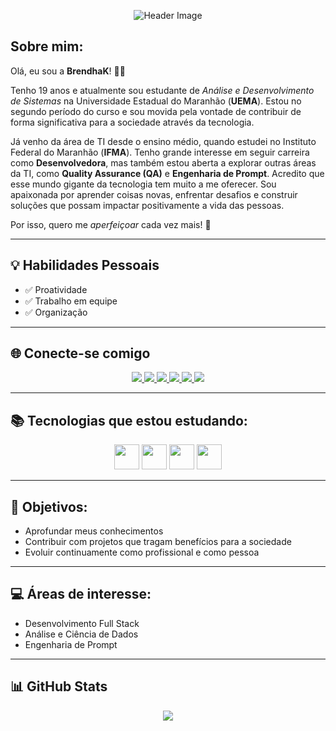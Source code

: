 <p align="center">
  <img src="https://github.com/Brendhak/Banner-Brendha/raw/main/banner_outra_opcao.png" alt="Header Image" />
</p>

## Sobre mim:
Olá, eu sou a **BrendhaK**! 👩‍💻

Tenho 19 anos e atualmente sou estudante de *Análise e Desenvolvimento de Sistemas* na Universidade Estadual do Maranhão (**UEMA**). Estou no segundo período do curso e sou movida pela vontade de contribuir de forma significativa para a sociedade através da tecnologia.

Já venho da área de TI desde o ensino médio, quando estudei no Instituto Federal do Maranhão (**IFMA**). Tenho grande interesse em seguir carreira como **Desenvolvedora**, mas também estou aberta a explorar outras áreas da TI, como **Quality Assurance (QA)** e **Engenharia de Prompt**. Acredito que esse mundo gigante da tecnologia tem muito a me oferecer. Sou apaixonada por aprender coisas novas, enfrentar desafios e construir soluções que possam impactar positivamente a vida das pessoas.

Por isso, quero me *aperfeiçoar* cada vez mais! 🚀

---

## 💡 Habilidades Pessoais

- ✅ Proatividade  
- ✅ Trabalho em equipe  
- ✅ Organização  

---

## 🌐 Conecte-se comigo

<p align="center">
  <a href="https://www.linkedin.com/in/brendha-costa-900693336/">
    <img src="https://img.shields.io/badge/LinkedIn-0077B5?style=for-the-badge&logo=linkedin&logoColor=white"/>
  </a>
  <a href="mailto:brendhaakmaccoy@gmail.com">
    <img src="https://img.shields.io/badge/Gmail-333333?style=for-the-badge&logo=gmail&logoColor=red"/>
  </a>
  <a href="mailto:brendhakayllanypro@gmail.com">
    <img src="https://img.shields.io/badge/-Email-000?style=for-the-badge&logo=microsoft-outlook&logoColor=007BFF"/>
  </a>
  <a href="https://www.instagram.com/Brendhakc/">
    <img src="https://img.shields.io/badge/-Instagram-%23E4405F?style=for-the-badge&logo=instagram&logoColor=white"/>
  </a>
  <a href="https://github.com/BrendhaK">
    <img src="https://img.shields.io/badge/GitHub-100000?style=for-the-badge&logo=github&logoColor=white"/>
  </a>
  <a href="https://lattes.cnpq.br/SEU-CÓDIGO-AQUI">
    <img src="https://img.shields.io/badge/Lattes-0072C6?style=for-the-badge&logo=readme&logoColor=white"/>
  </a>
</p>

---

## 📚 Tecnologias que estou estudando:

<p align="center">
  <img src="https://cdn.jsdelivr.net/gh/devicons/devicon@latest/icons/python/python-original.svg" width="40" />
  <img src="https://cdn.jsdelivr.net/gh/devicons/devicon@latest/icons/c/c-original.svg" width="40" />
  <img src="https://cdn.jsdelivr.net/gh/devicons/devicon@latest/icons/git/git-original.svg" width="40" />
  <img src="https://cdn.jsdelivr.net/gh/devicons/devicon@latest/icons/github/github-original.svg" width="40" />
</p>

---

## 🎯 Objetivos:

- Aprofundar meus conhecimentos  
- Contribuir com projetos que tragam benefícios para a sociedade  
- Evoluir continuamente como profissional e como pessoa  

---

## 💻 Áreas de interesse:

- Desenvolvimento Full Stack  
- Análise e Ciência de Dados  
- Engenharia de Prompt  

---

## 📊 GitHub Stats

<p align="center">
  <img src="https://github-readme-stats.vercel.app/api?username=brendhak&show_icons=true&theme=radical" />
</p>
